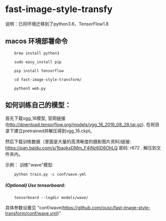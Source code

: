 # fast-image-style-transfy

说明：已将环境迁移到了python3.6，TensorFlow1.8

## macos 环境部署命令
```
    brew install python3

    sudo easy_install pip

    pip install tensorflow

    cd fast-image-style-transform/

    python3 web.py
```

## 如何训练自己的模型：

首先下载vgg_16模型, 官网链接(http://download.tensorflow.org/models/vgg_16_2016_08_28.tar.gz). 在祝目录下建立pretrained并解压得到vgg_16.ckpt。

然后下载训练数据（里面是大量的高清晰度的摄影图片资料)链接: https://pan.baidu.com/s/1baokxDMm_F4iNz6iD6OhLQ 密码: r672
. 解压到文件夹内。

示例：
训练"wave"模型:
```
    python train.py -c conf/wave.yml
```
  
##### (Optional) Use tensorboard:
```
    tensorboard --logdir models/wave/
```
    
具体参数设置见 "conf/wave(https://github.com/ousc/fast-image-style-transform/conf/wave.yml)".
